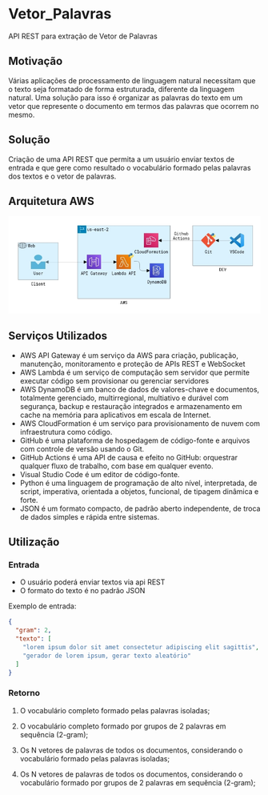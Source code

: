 # Vetor_Palavras

API REST para extração de Vetor de Palavras

## Motivação
Várias aplicações de processamento de linguagem natural necessitam que o texto seja formatado de forma estruturada, diferente da linguagem natural. Uma solução para isso é organizar as palavras do texto em um vetor que represente o documento em termos das palavras que ocorrem no mesmo.

## Solução
Criação de uma API REST que permita a um usuário enviar textos de entrada e que gere como resultado o vocabulário formado pelas palavras dos textos e o vetor de palavras.

## Arquitetura AWS

![alt text](/Imagens/Arquitetura.jpg?raw=true "Arquitetura Vetor Palavras")

## Serviços Utilizados
- AWS API Gateway é um serviço da AWS para criação, publicação, manutenção, monitoramento e proteção de APIs REST e WebSocket
- AWS Lambda é um serviço de computação sem servidor que permite executar código sem provisionar ou gerenciar servidores
- AWS DynamoDB é um banco de dados de valores-chave e documentos, totalmente gerenciado, multirregional, multiativo e durável com segurança, backup e restauração integrados e armazenamento em cache na memória para aplicativos em escala de Internet.
- AWS CloudFormation é um serviço para provisionamento de nuvem com infraestrutura como código.
- GitHub é uma plataforma de hospedagem de código-fonte e arquivos com controle de versão usando o Git.
- GitHub Actions é uma API de causa e efeito no GitHub: orquestrar qualquer fluxo de trabalho, com base em qualquer evento.
- Visual Studio Code é um editor de código-fonte.
- Python é uma linguagem de programação de alto nível, interpretada, de script, imperativa, orientada a objetos, funcional, de tipagem dinâmica e forte.
- JSON é um formato compacto, de padrão aberto independente, de troca de dados simples e rápida entre sistemas.

## Utilização
### Entrada
- O usuário poderá enviar textos via api REST 
- O formato do texto é no padrão JSON

Exemplo de entrada:
```json
{
  "gram": 2,
  "texto": [
    "lorem ipsum dolor sit amet consectetur adipiscing elit sagittis",
    "gerador de lorem ipsum, gerar texto aleatório"
  ]
}
```

### Retorno
1. O vocabulário completo formado pelas palavras isoladas;

2. O vocabulário completo formado por grupos de 2 palavras em sequência (2-gram);

3. Os N vetores de palavras de todos os documentos, considerando o vocabulário formado pelas palavras isoladas;

4. Os N vetores de palavras de todos os documentos, considerando o vocabulário formado por grupos de 2 palavras em sequência (2-gram);